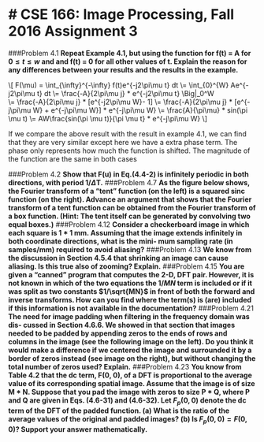 # # CSE 166: Image Processing, Fall 2016 Assignment 3

###Problem 4.1
**Repeat Example 4.1, but using the function for f(t) = A for $0 \leq t \leq w$ and and f(t) = 0 for all other values of t. Explain the reason for any differences between your results and the results in the example.**




\\[
    F(\mu) = \int_{\infty}^{-\infty} f(t)e^{-j2\pi\mu t} dt
    \\= \int_{0}^{W} Ae^{-j2\pi\mu t} dt
    \\= \frac{-A}{2\pi\mu j} * e^{-j2\pi\mu t} \Big|_0^W \
    \\= \frac{-A}{2\pi\mu j} * [e^{-j2\pi\mu W}- 1]
    \\= \frac{-A}{2\pi\mu j} * [e^{-j\pi\mu W} + e^{-j\pi\mu W}] * e^{-j\pi\mu W}
    \\= \frac{A}{\pi\mu} * sin(\pi \mu t)
    \\= AW\frac{sin(\pi \mu t)}{\pi \mu t} * e^{-j\pi\mu W}
\\]

If we compare the above result with the result in example 4.1, we can find that they are very similar except here we have a extra phase term. The phase only represents how much the function is shifted. The magnitude of the function are the same in both cases


###Problem 4.2
**Show that F(u) in Eq.(4.4-2) is infinitely periodic in both directions, with period 1/$\Delta$T.**
###Problem 4.7
**As the figure below shows, the Fourier transform of a “tent” function (on the left) is a squared sinc function (on the right). Advance an argument that shows that the Fourier transform of a tent function can be obtained from the Fourier transform of a box function. (Hint: The tent itself can be generated by convolving two equal boxes.)**
###Problem 4.12
**Consider a checkerboard image in which each square is 1 * 1 mm. Assuming that the image extends infinitely in both coordinate directions, what is the mini- mum sampling rate (in samples/mm) required to avoid aliasing?**
###Problem 4.13
**We know from the discussion in Section 4.5.4 that shrinking an image can cause aliasing. Is this true also of zooming? Explain.**
###Problem 4.15
**You are given a “canned” program that computes the 2-D, DFT pair. However, it is not known in which of the two equations the $1/MN$ term is included or if it was split as two constants $1/\sqrt{MN}$ in front of both the forward and inverse transforms. How can you find where the term(s) is (are) included if this information is not available in the documentation?**
###Problem 4.21
**The need for image padding when filtering in the frequency domain was dis- cussed in Section 4.6.6. We showed in that section that images needed to be padded by appending zeros to the ends of rows and columns in the image (see the following image on the left). Do you think it would make a difference if we centered the image and surrounded it by a border of zeros instead (see image on the right), but without changing the total number of zeros used? Explain.**
###Problem 4.23
**You know from Table 4.2 that the dc term, F(0, 0), of a DFT is proportional to the average value of its corresponding spatial image. Assume that the image is of size M * N. Suppose that you pad the image with zeros to size P * Q, where P and Q are given in Eqs. (4.6-31) and (4.6-32). Let $F_p (0, 0)$ denote the dc term of the DFT of the padded function. 
(a) What is the ratio of the average values of the original and padded images? 
(b) Is $F_p(0, 0) = F(0, 0)$? Support your answer mathematically.**








